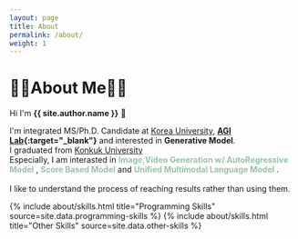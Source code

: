 ```yaml
---
layout: page
title: About
permalink: /about/
weight: 1
---
```


# **🧑‍💻About Me🧑‍💻**

Hi I'm **{{ site.author.name }}** :wave:<br>

I'm integrated MS/Ph.D. Candidate at [Korea University](http://xai.korea.ac.kr/), **[AGI Lab](https://agi.korea.ac.kr/home){:target="_blank"}** and interested in **Generative Model**.  
I graduated from [Konkuk University](https://www.konkuk.ac.kr/)<br>
Especially, I am interasted in <span style="color:#97C1A9"> **Image,Video Generation w/ AutoRegressive Model** </span> , <span style="color:#97C1A9"> **Score Based Model** </span> and <span style="color:#97C1A9"> **Unified Multimodal Language Model** </span>.<br>
<br>
I like to understand the process of reaching results rather than using them.


<div class="row">
{% include about/skills.html title="Programming Skills" source=site.data.programming-skills %}
{% include about/skills.html title="Other Skills" source=site.data.other-skills %}
</div>